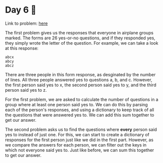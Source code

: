 # Day 6 🎄

Link to problem: [here](https://adventofcode.com/2020/day/6)

The first problem gives us the responses that everyone in airplane groups marked. The forms are 26 yes-or-no questions, and if they responded yes, they simply wrote the letter of the question. For example, we can take a look at this response:

    abcx
    abcy
    abcz

There are three people in this form response, as desginated by the number of lines. All three people answered yes to questions a, b, and c. However, the first person said yes to x, the second person said yes to y, and the third person said yes to z.

For the first problem, we are asked to calculate the number of questions in a group where at least one person said yes to. We can do this by parsing each of the person's responses, and using a dictionary to keep track of all the questions that were answered yes to. We can add this sum together to get our answer.

The second problem asks us to find the questions where **every** person said yes to instead of just one. For this, we can start to create a dictionary of responses for the first person just like we did in the first part. However, as we compare the answers for each person, we can filter out the keys in which not everyone said yes to. Just like before, we can sum this together to get our answer.
